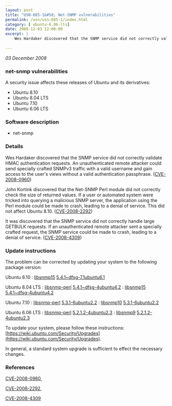 ```yaml
---
layout: post
title: "USN-685-1&#58; Net-SNMP vulnerabilities"
permalink: /usn/usn-685-1/index.html
category: [ ubuntu-6.06-lts]
date: 2008-12-03 12:00:00
excerpt: |
    Wes Hardaker discovered that the SNMP service did not correctly validate HMAC authentication requests.  An unauthenticated remote attacker could send specially crafted SNMPv3 traffic with a valid username and gain access to the user&#39;s views without a valid authentication passphrase. ([CVE-2008-0960](http://people.ubuntu.com/~ubuntu-security/cve/CVE-2008-0960))
    
--- 
```

 
 

*03 December 2008*

### net-snmp vulnerabilities

A security issue affects these releases of Ubuntu and its derivatives:

* Ubuntu 8.10
* Ubuntu 8.04 LTS
* Ubuntu 7.10
* Ubuntu 6.06 LTS

### Software description

* net-snmp 

### Details

Wes Hardaker discovered that the SNMP service did not correctly validate HMAC authentication requests. An unauthenticated remote attacker could send specially crafted SNMPv3 traffic with a valid username and gain access to the user&#39;s views without a valid authentication passphrase. ([CVE-2008-0960](http://people.ubuntu.com/~ubuntu-security/cve/CVE-2008-0960))

John Kortink discovered that the Net-SNMP Perl module did not correctly check the size of returned values. If a user or automated system were tricked into querying a malicious SNMP server, the application using the Perl module could be made to crash, leading to a denial of service. This did not affect Ubuntu 8.10. ([CVE-2008-2292](http://people.ubuntu.com/~ubuntu-security/cve/CVE-2008-2292))

It was discovered that the SNMP service did not correctly handle large GETBULK requests. If an unauthenticated remote attacker sent a specially crafted request, the SNMP service could be made to crash, leading to a denial of service. ([CVE-2008-4309](http://people.ubuntu.com/~ubuntu-security/cve/CVE-2008-4309)) 

### Update instructions

The problem can be corrected by updating your system to the following package version:

Ubuntu 8.10
 : [libsnmp15](https://launchpad.net/ubuntu/+source/net-snmp) <span> [5.4.1~dfsg-7.1ubuntu6.1](https://launchpad.net/ubuntu/+source/net-snmp/5.4.1~dfsg-7.1ubuntu6.1) </span> 

Ubuntu 8.04 LTS
 : [libsnmp-perl](https://launchpad.net/ubuntu/+source/net-snmp) <span> [5.4.1~dfsg-4ubuntu4.2](https://launchpad.net/ubuntu/+source/net-snmp/5.4.1~dfsg-4ubuntu4.2) </span> 
 : [libsnmp15](https://launchpad.net/ubuntu/+source/net-snmp) <span> [5.4.1~dfsg-4ubuntu4.2](https://launchpad.net/ubuntu/+source/net-snmp/5.4.1~dfsg-4ubuntu4.2) </span> 

Ubuntu 7.10
 : [libsnmp-perl](https://launchpad.net/ubuntu/+source/net-snmp) <span> [5.3.1-6ubuntu2.2](https://launchpad.net/ubuntu/+source/net-snmp/5.3.1-6ubuntu2.2) </span> 
 : [libsnmp10](https://launchpad.net/ubuntu/+source/net-snmp) <span> [5.3.1-6ubuntu2.2](https://launchpad.net/ubuntu/+source/net-snmp/5.3.1-6ubuntu2.2) </span> 

Ubuntu 6.06 LTS
 : [libsnmp-perl](https://launchpad.net/ubuntu/+source/net-snmp) <span> [5.2.1.2-4ubuntu2.3](https://launchpad.net/ubuntu/+source/net-snmp/5.2.1.2-4ubuntu2.3) </span> 
 : [libsnmp9](https://launchpad.net/ubuntu/+source/net-snmp) <span> [5.2.1.2-4ubuntu2.3](https://launchpad.net/ubuntu/+source/net-snmp/5.2.1.2-4ubuntu2.3) </span> 

To update your system, please follow these instructions: [https://wiki.ubuntu.com/Security/Upgrades](https://wiki.ubuntu.com/Security/Upgrades).

In general, a standard system upgrade is sufficient to effect the necessary changes. 

### References

 
 [CVE-2008-0960](http://people.ubuntu.com/~ubuntu-security/cve/CVE-2008-0960), 

 [CVE-2008-2292](http://people.ubuntu.com/~ubuntu-security/cve/CVE-2008-2292), 

 [CVE-2008-4309](http://people.ubuntu.com/~ubuntu-security/cve/CVE-2008-4309)
 

